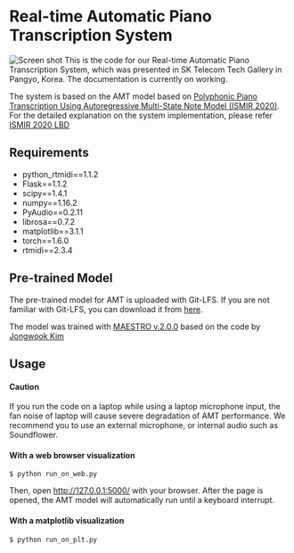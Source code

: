 Real-time Automatic Piano Transcription System
=======

![Screen shot](https://github.com/jdasam/jdasam.github.io/blob/gh-pages/assets/images/online_amt.png?raw=true)
This is the code for our Real-time Automatic Piano Transcription System, which was presented in SK Telecom Tech Gallery in Pangyo, Korea.
The documentation is currently on working.

The system is based on the AMT model based on [Polyphonic Piano Transcription Using Autoregressive Multi-State Note Model
 (ISMIR 2020)](https://program.ismir2020.net/poster_3-17.html). For the detailed explanation on the system implementation, please refer [ISMIR 2020 LBD](https://program.ismir2020.net/lbd_444.html)

Requirements
------
- python_rtmidi==1.1.2
- Flask==1.1.2
- scipy==1.4.1
- numpy==1.16.2
- PyAudio==0.2.11
- librosa==0.7.2
- matplotlib==3.1.1
- torch==1.6.0
- rtmidi==2.3.4

Pre-trained Model
-----
The pre-trained model for AMT is uploaded with Git-LFS. If you are not familiar with Git-LFS, you can download it from [here](https://drive.google.com/file/d/12DnYJJ6YKpsoEkXI9fYUTTd4wOeY_rlB/view?usp=sharing).

The model was trained with [MAESTRO v.2.0.0](https://magenta.tensorflow.org/datasets/maestro) based on the code by [Jongwook Kim](https://github.com/jongwook/onsets-and-frames)


Usage
-----
#### Caution
If you run the code on a laptop while using a laptop microphone input, the fan noise of laptop will cause severe degradation of AMT performance. We recommend you to use an external microphone, or internal audio such as Soundflower.

#### With a web browser visualization

```$ python run_on_web.py ```

Then, open http://127.0.0.1:5000/ with your browser.
After the page is opened, the AMT model will automatically run until a keyboard interrupt.


#### With a matplotlib visualization
```$ python run_on_plt.py ```



